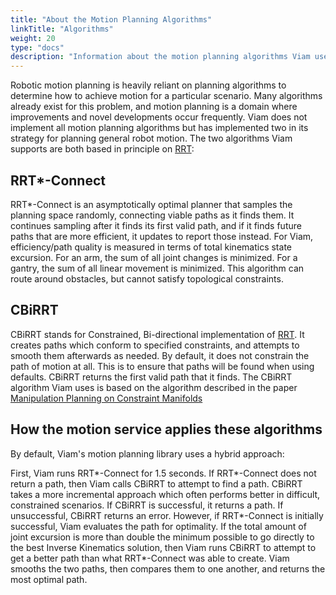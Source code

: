 ```yaml
---
title: "About the Motion Planning Algorithms"
linkTitle: "Algorithms"
weight: 20
type: "docs"
description: "Information about the motion planning algorithms Viam uses."
---
```


Robotic motion planning is heavily reliant on planning algorithms to determine how to achieve motion for a particular scenario.
Many algorithms already exist for this problem, and motion planning is a domain where improvements and novel developments occur frequently.
Viam does not implement all motion planning algorithms but has implemented two in its strategy for planning general robot motion.
The two algorithms Viam supports are both based in principle on [RRT](https://en.wikipedia.org/wiki/Rapidly-exploring_random_tree):

## RRT\*-Connect

RRT\*-Connect is an asymptotically optimal planner that samples the planning space randomly, connecting viable paths as it finds them.
It continues sampling after it finds its first valid path, and if it finds future paths that are more efficient, it updates to report those instead.
For Viam, efficiency/path quality is measured in terms of total kinematics state excursion.
For an arm, the sum of all joint changes is minimized.
For a gantry, the sum of all linear movement is minimized.
This algorithm can route around obstacles, but cannot satisfy topological constraints.

## CBiRRT

CBiRRT stands for Constrained, Bi-directional implementation of [RRT](https://en.wikipedia.org/wiki/Rapidly-exploring_random_tree).
It creates paths which conform to specified constraints, and attempts to smooth them afterwards as needed.
By default, it does not constrain the path of motion at all.
This is to ensure that paths will be found when using defaults.
CBiRRT returns the first valid path that it finds.
The CBiRRT algorithm Viam uses is based on the algorithm described in the paper [Manipulation Planning on Constraint Manifolds](https://www.ri.cmu.edu/pub_files/2009/5/berenson_dmitry_2009_2.pdf)

## How the motion service applies these algorithms

By default, Viam's motion planning library uses a hybrid approach:

First, Viam runs RRT*-Connect for 1.5 seconds.
If RRT*-Connect does not return a path, then Viam calls CBiRRT to attempt to find a path.
CBiRRT takes a more incremental approach which often performs better in difficult, constrained scenarios.
If CBiRRT is successful, it returns a path.
If unsuccessful, CBiRRT returns an error.
However, if RRT*-Connect is initially successful, Viam evaluates the path for optimality.
If the total amount of joint excursion is more than double the minimum possible to go directly to the best Inverse Kinematics solution, then Viam runs CBiRRT to attempt to get a better path than what RRT*-Connect was able to create.
Viam smooths the two paths, then compares them to one another, and returns the most optimal path.
